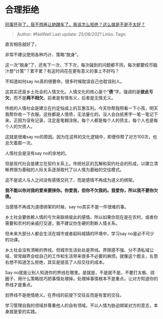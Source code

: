 # 合理拒绝
[同事怀孕了，我不想再让她蹭车了，我该怎么拒绝？这么做是不是不太好？](https://www.zhihu.com/question/423335938/answer/1800414024)

> Author: #NellNell 
> Last update: *25/08/2021* 
> Links:
> Tags: 

直言相告就好了。

非常不建议使用各种巧计、策略“脱身”。

这一次“脱身”了，还有下一次，下下次，每次碰到的问题都不同，每次都要绞尽脑汁想“计策”？累不累？有这时间花在更有意义的事上不好吗？

不知道如何say no真的很要命，很多时候耽误自己也耽误别人。

这其实还是乡土社会的人情文化。人情文化的核心是个”**债**“字。强调的是**彼此亏欠**，而不是**两不相欠**。前者是有情有义，后者是无情无义。

传统的人情社会是建立在约定俗成上的互惠互利。今天你帮我照看一下小孩，明天我帮你收一下衣服。这些都是人情债，无法量化的。没人会白纸黑字一笔一笔记下来。正因为没有记录，注定是笔糊涂账。每个人都是每个人的债主，每个人也是每个人的欠债人。

这就是很难say no的原因。因为在这样的文化逻辑中，即便你帮了对方100次，也总欠着那一次。

人情社会是没有say no的余地的。

但是现代社会是建立在契约关系上。传统社区的瓦解和契约社会的形成，以建立清晰界限为基础的人际关系逐渐取代了以人情为基础的交往模式。

这不是说人与人之间没有感情交托了，而是感情不再成为道义的绑架。

**我不能以你对我的爱来要挟你。你爱我，但你不欠我的。我爱你，所以我不要你欠债。**

当感情不再成为道德绑架的时候，say no其实不是一件很难的事。

乡土社会要依赖人情的亏欠来联络彼此的感情，所以如果你现在是在农村，或者你需要和农村的亲戚打交道，我不建议你生硬的割断人情关系。

但未来大部分人都会生活在城市或者起码城镇的环境中，学习say no是必不可少的功课。

乡土社会没有清晰的界线，但城市生活处处是界线。界限感不强、分不清私域公域、常常越界会给自己的工作和生活带来很多不必要的麻烦。就像这个题主，左思右想不知道怎么拒绝，其实是提高了人际交往的成本。

Say no就是让别人知道你的界线在哪里。是就是，不是就不是。不要打太极、绕圈子、用什么策略技巧把事情处理掉。处理掉事情根本不是重点，让对方知道你的界线才是重点。

划界线不是绝情绝义。在界线的前提下交往反而是有爱的交往。

学习管理自我的领域并尊重他人的自有领域，不以人情为胁迫绑架对方的意志，本身就是爱的实践。